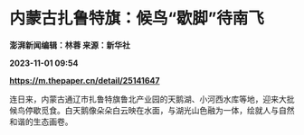 # 内蒙古扎鲁特旗：候鸟“歇脚”待南飞
**澎湃新闻编辑：林蓉 来源：新华社**

**2023-11-01 09:54**

**https://m.thepaper.cn/detail/25141647**

连日来，内蒙古通辽市扎鲁特旗鲁北产业园的天鹅湖、小河西水库等地，迎来大批候鸟停歇觅食。白天鹅像朵朵白云映在水面，与湖光山色融为一体，绘就人与自然和谐的生态画卷。